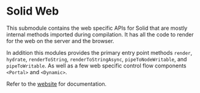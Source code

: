 # Solid Web

This submodule contains the web specific APIs for Solid that are mostly internal methods imported during compilation. It has all the code to render for the web on the server and the browser.

In addition this modules provides the primary entry point methods `render`, `hydrate`, `renderToString`, `renderToStringAsync`, `pipeToNodeWritable`, and `pipeToWritable`. As well as a few web specific control flow components `<Portal>` and `<Dynamic>`.

Refer to the [website](https://docs.solidjs.com) for documentation.
